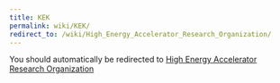 ```yaml
---
title: KEK
permalink: wiki/KEK/
redirect_to: /wiki/High_Energy_Accelerator_Research_Organization/
---
```


You should automatically be redirected to [High Energy Accelerator Research Organization](/wiki/High_Energy_Accelerator_Research_Organization/)
